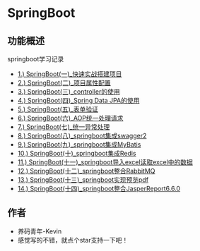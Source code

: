 # SpringBoot


## 功能概述

springboot学习记录

   * [1.) SpringBoot(一)_快速实战搭建项目](/springboot(一)/SpringBoot(一)_快速实战搭建项目.md)
   * [2.) SpringBoot(二)_项目属性配置](/springboot(二)/SpringBoot(二)_项目属性配置.md)
   * [3.) SpringBoot(三)_controller的使用](/springboot(三)/SpringBoot(三)_controller的使用.md)
   * [4.) SpringBoot(四)_Spring Data JPA的使用](/springboot(四)/SpringBoot(四)_SpringDataJPA的使用.md)
   * [5.) SpringBoot(五)_表单验证](/springboot(五)/SpringBoot(五)_表单验证.md)
   * [6.) SpringBoot(六)_AOP统一处理请求](/springboot(六)/SpringBoot(六)_AOP统一处理请求.md)
   * [7.) SpringBoot(七)_统一异常处理](/springboot(七)/SpringBoot(七)_统一异常处理.md)
   * [8.) SpringBoot(八)_springboot集成swagger2](/springboot(八)/SpringBoot(八)_springboot集成swagger2.md)
   * [9.) SpringBoot(九)_springboot集成MyBatis](/springboot(九)/SpringBoot(九)_springboot集成MyBatis.md)
   * [10.) SpringBoot(十)_springboot集成Redis](/springboot(十)/SpringBoot(十)_springboot集成Redis.md)
   * [11.) SpringBoot(十一)_springboot导入excel读取excel中的数据](/springboot(十一)/SpringBoot(十一)_springboot上传excel并读取数据.md)
   * [12.) SpringBoot(十二)_springboot整合RabbitMQ](/springboot(十二)/SpringBoot(十二)_springboot整合RabbitMQ.md)
   * [13.) SpringBoot(十三)_springboot实现预览pdf](/springboot(十三)/SpringBoot(十三)_springboot实现预览pdf.md)
   * [14.) SpringBoot(十四)_springboot整合JasperReport6.6.0](/springboot(十四)/springboot整合JasperReport6.6.0.md)

   
   
   
  


## 作者

- 养码青年-Kevin
- 感觉写的不错，就点个star支持一下吧！
